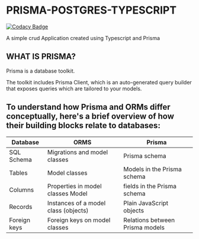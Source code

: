 # PRISMA-POSTGRES-TYPESCRIPT

[![Codacy Badge](https://api.codacy.com/project/badge/Grade/4c223b9cdac84e23990217125eedefe9)](https://app.codacy.com/manual/josphatwambugu77/PRISMA-POSTGRES-TYPESCRIPT?utm_source=github.com&utm_medium=referral&utm_content=wambugucoder/PRISMA-POSTGRES-TYPESCRIPT&utm_campaign=Badge_Grade_Settings)

A simple crud Application created using Typescript and Prisma





## WHAT IS PRISMA?

Prisma is a database toolkit. 

The toolkit includes Prisma Client, which is an auto-generated query builder that exposes queries which are tailored to your models.



## To understand how Prisma and ORMs differ conceptually, here's a brief overview of how their building blocks relate to databases:


| Database	  |       ORMS |             Prisma|
| ------------- | ------------- |  ------------|
|SQL Schema | 	Migrations and model classes  |    	      Prisma schema|
|Tables	       |  Model classes	|                        Models in the Prisma schema|
|Columns   	  |Properties in model classes	Model   |         fields in the Prisma schema|
|Records	     |   Instances of a model class (objects)|	  Plain JavaScript objects|
|Foreign keys	|  Foreign keys on model classes          |	Relations between Prisma models|
